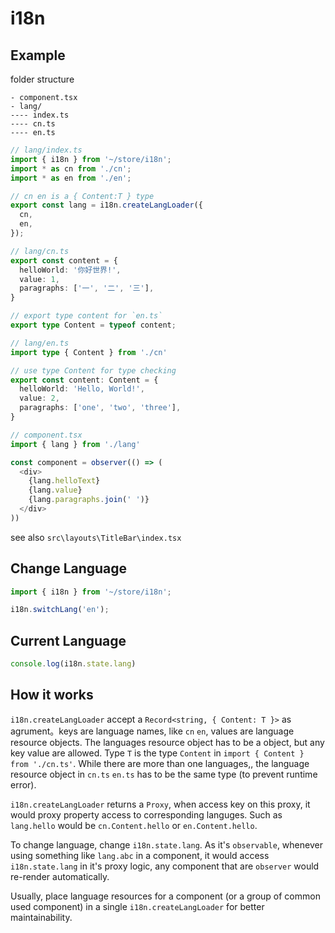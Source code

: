 # i18n

## Example
folder structure
```
- component.tsx
- lang/
---- index.ts
---- cn.ts
---- en.ts
```

```ts
// lang/index.ts
import { i18n } from '~/store/i18n';
import * as cn from './cn';
import * as en from './en';

// cn en is a { Content:T } type
export const lang = i18n.createLangLoader({
  cn,
  en,
});
```

```ts
// lang/cn.ts
export const content = {
  helloWorld: '你好世界!',
  value: 1,
  paragraphs: ['一', '二', '三'],
}

// export type content for `en.ts`
export type Content = typeof content;
```

```ts
// lang/en.ts
import type { Content } from './cn' 

// use type Content for type checking
export const content: Content = {
  helloWorld: 'Hello, World!',
  value: 2,
  paragraphs: ['one', 'two', 'three'],
}
```

```ts
// component.tsx
import { lang } from './lang'

const component = observer(() => (
  <div>
    {lang.helloText}
    {lang.value}
    {lang.paragraphs.join(' ')}
  </div>
))
```

see also `src\layouts\TitleBar\index.tsx`


## Change Language
```ts
import { i18n } from '~/store/i18n';

i18n.switchLang('en');
```

## Current Language
```ts
console.log(i18n.state.lang)
```

## How it works
`i18n.createLangLoader` accept a `Record<string, { Content: T }>` as agrument。keys are language names, like `cn` `en`, values are language resource objects. The languages resource object has to be a object, but any key value are allowed. Type `T` is the type `Content` in `import { Content } from './cn.ts'`. While there are more than one languages,, the language resource object in `cn.ts` `en.ts` has to be the same type (to prevent runtime error).

`i18n.createLangLoader` returns a `Proxy`, when access key on this proxy, it would proxy property access to corresponding languges. Such as `lang.hello` would be `cn.Content.hello` or `en.Content.hello`.

To change language, change `i18n.state.lang`. As it's `observable`, whenever using something like `lang.abc` in a component, it would access `i18n.state.lang` in it's proxy logic, any component that are `observer` would re-render automatically.

Usually, place language resources for a component (or a group of common used component) in a single `i18n.createLangLoader` for better maintainability.
